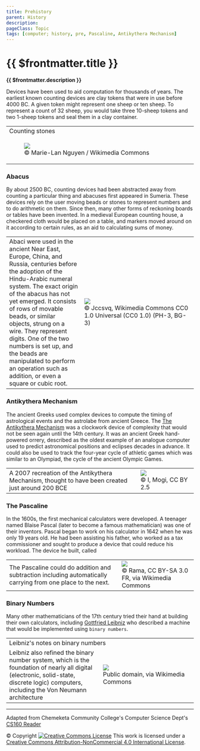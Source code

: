 ```yaml
---
title: Prehistory
parent: History
description: 
pageClass: Topic
tags: [computer; history, pre, Pascaline, Antikythera Mechanism]
---
```

# {{ $frontmatter.title }}
**{{ $frontmatter.description }}**

 Devices have been used to aid computation for thousands of years. The earliest known counting devices are clay tokens that were in use before 4000 BC. A given token might represent one sheep or ten sheep. To represent a count of 32 sheep, you would take three 10-sheep tokens and two 1-sheep tokens and seal them in a clay container.

<table>
  <tr>
    <td colspan="2">Counting stones</td>
  </tr>
  <td style="width:60%">
  <figure>
    <img src="https://upload.wikimedia.org/wikipedia/commons/0/0a/Accountancy_clay_envelope_Louvre_Sb1932.jpg" /> 
    <figcaption> &copy; Marie-Lan Nguyen / Wikimedia Commons </figcaption>
    </figure>
  </td>
  </tr>
</table>




### Abacus

By about 2500 BC, counting devices had been abstracted away from counting a particular thing and abacuses first appeared in Sumeria. These devices rely on the user moving beads or stones to represent numbers and to do arithmetic on them. Since then, many other forms of reckoning boards or tables have been invented. In a medieval European counting house, a checkered cloth would be placed on a table, and markers moved around on it according to certain rules, as an aid to calculating sums of money.


<table>
  <tr>
    <td style="width:40%" >
      Abaci were used in the ancient Near East, Europe, China, and Russia, centuries before the adoption of the Hindu-Arabic numeral system. The exact origin of the abacus has not yet emerged. It consists of rows of movable beads, or similar objects, strung on a wire. They represent digits. One of the two numbers is set up, and the beads are manipulated to perform an operation such as addition, or even a square or cubic root. 
    </td>
    <td style="width:60%">
      <img src="https://upload.wikimedia.org/wikipedia/commons/5/58/Traditional_Chinese_abacus_illustrating_the_suspended_bead_use.jpg " style="max-height:100%; max-width:100%"/> 
      <figcaption> &copy; Jccsvq, Wikimedia Commons CC0 1.0 Universal (CC0 1.0) (PH-3, BG-3)</figcaption>
    </td>
  </tr>
</table>




### Antikythera Mechanism 
The ancient Greeks used complex devices to compute the timing of astrological events and the astrolabe from ancient Greece. The [The Antikythera Mechanism](http://en.wikipedia.org/wiki/Antikythera_mechanism) was a clockwork device of complexity that would not be seen again until the 14th century. It was an ancient Greek hand-powered orrery, described as the oldest example of an analogue computer used to predict astronomical positions and eclipses decades in advance. It could also be used to track the four-year cycle of athletic games which was similar to an Olympiad, the cycle of the ancient Olympic Games.

<table>
  <tr>
    <td style="width:70%" >
      A 2007 recreation of the Antikythera Mechanism, thought to have been created just around 200 BCE
    </td>
    <td style="width:30%">
      <img src="https://upload.wikimedia.org/wikipedia/commons/thumb/7/76/Antikythera_model_front_panel_Mogi_Vicentini_2007.JPG/220px-Antikythera_model_front_panel_Mogi_Vicentini_2007.JPG" style="max-height:100%; max-width:100%"/> 
      <figcaption> &copy; I, Mogi, CC BY 2.5</figcaption>
    </td>
  </tr>
</table>


### The Pascaline
In the 1600s, the first mechanical calculators were developed. A teenager named Blaise Pascal (later to become a famous mathematician) was one of their inventors. Pascal began to work on his calculator in 1642 when he was only 19 years old. He had been assisting his father, who worked as a tax commissioner and sought to produce a device that could reduce his workload. The device he built, called  


<table>
  <tr>
    <td style="width:60%" >
      The Pascaline could do addition and subtraction including automatically carrying from one place to the next.
    </td>
    <td style="width:40%">
      <img src="https://upload.wikimedia.org/wikipedia/commons/4/4d/Pascaline-CnAM_00823-0003-IMG_6509.JPG" style="max-height:100%; max-width:100%"/> 
      <figcaption> &copy; Rama, CC BY-SA 3.0 FR, via Wikimedia Commons </figcaption>
    </td>
  </tr>
</table>


### Binary Numbers

Many other mathematicians of the 17th century tried their hand at building their own calculators, including [Gottfried Leibniz](https://en.wikipedia.org/wiki/Gottfried_Leibniz) who described a machine that would be implemented using `binary numbers`.

<table>
  <tr>
    <td colspan="2">Leibniz's notes on binary numbers</td>
  </tr>
  <tr>
    <td style="width:50%" >
      Leibniz also refined the binary number system, which is the foundation of nearly all digital (electronic, solid-state, discrete logic) computers, including the Von Neumann architecture
    </td>
    <td style="width:50%">
      <img src="https://upload.wikimedia.org/wikipedia/commons/a/ac/Leibniz_binary_system_1703.png" style="max-height:100%; max-width:100%"/> 
      <figcaption> Public domain, via Wikimedia Commons </figcaption>
    </td>
  </tr>
</table>



<hr>

Adapted from Chemeketa Community College's Computer Science Dept's [CS160 Reader](https://computerscience.chemeketa.edu/cs160Reader/index.html) 

&copy; Copyright <a rel="license" href="http://creativecommons.org/licenses/by-nc-sa/4.0/"><img alt="Creative Commons License" style="border-width:0" src="https://i.creativecommons.org/l/by-nc-sa/4.0/88x31.png" /></a> This work is licensed under a <a rel="license" href="http://creativecommons.org/licenses/by-nc-sa/4.0/">Creative Commons Attribution-NonCommercial 4.0 International License</a>.
